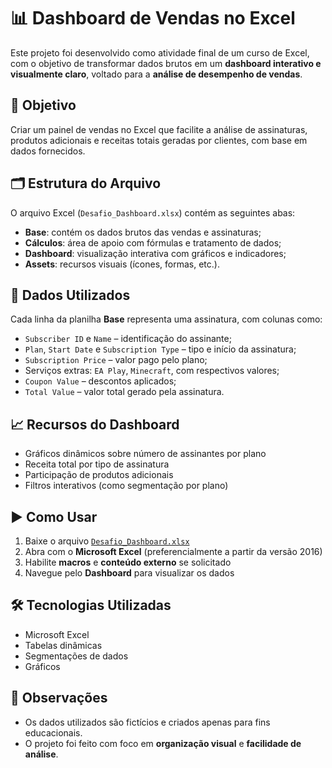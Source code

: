 # 📊 Dashboard de Vendas no Excel

Este projeto foi desenvolvido como atividade final de um curso de Excel, com o objetivo de transformar dados brutos em um **dashboard interativo e visualmente claro**, voltado para a **análise de desempenho de vendas**.

## 🎯 Objetivo

Criar um painel de vendas no Excel que facilite a análise de assinaturas, produtos adicionais e receitas totais geradas por clientes, com base em dados fornecidos.

## 🗂️ Estrutura do Arquivo

O arquivo Excel (`Desafio_Dashboard.xlsx`) contém as seguintes abas:

- **Base**: contém os dados brutos das vendas e assinaturas;
- **Cálculos**: área de apoio com fórmulas e tratamento de dados;
- **Dashboard**: visualização interativa com gráficos e indicadores;
- **Assets**: recursos visuais (ícones, formas, etc.).

## 📑 Dados Utilizados

Cada linha da planilha **Base** representa uma assinatura, com colunas como:

- `Subscriber ID` e `Name` – identificação do assinante;
- `Plan`, `Start Date` e `Subscription Type` – tipo e início da assinatura;
- `Subscription Price` – valor pago pelo plano;
- Serviços extras: `EA Play`, `Minecraft`, com respectivos valores;
- `Coupon Value` – descontos aplicados;
- `Total Value` – valor total gerado pela assinatura.

## 📈 Recursos do Dashboard

- Gráficos dinâmicos sobre número de assinantes por plano
- Receita total por tipo de assinatura
- Participação de produtos adicionais
- Filtros interativos (como segmentação por plano)

## ▶️ Como Usar

1. Baixe o arquivo [`Desafio_Dashboard.xlsx`](./Desafio_Dashboard.xlsx)
2. Abra com o **Microsoft Excel** (preferencialmente a partir da versão 2016)
3. Habilite **macros** e **conteúdo externo** se solicitado
4. Navegue pelo **Dashboard** para visualizar os dados

## 🛠️ Tecnologias Utilizadas

- Microsoft Excel
- Tabelas dinâmicas
- Segmentações de dados
- Gráficos

## 📌 Observações

- Os dados utilizados são fictícios e criados apenas para fins educacionais.
- O projeto foi feito com foco em **organização visual** e **facilidade de análise**.
